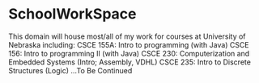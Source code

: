 # SchoolWorkSpace

This domain will house most/all of my work for courses at University of Nebraska including:
CSCE 155A: Intro to programming (with Java)
CSCE 156: Intro to programming II (with Java)
CSCE 230: Computerization and Embedded Systems (Intro; Assembly, VDHL)
CSCE 235: Intro to Discrete Structures (Logic)
...To Be Continued
